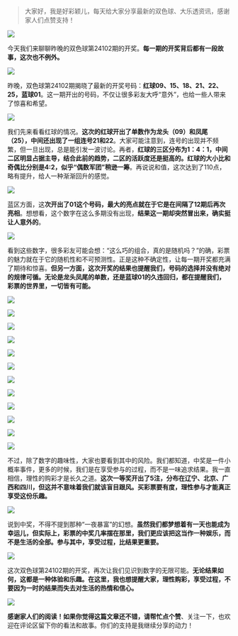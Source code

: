 > 大家好，我是好彩颖儿，每天给大家分享最新的双色球、大乐透资讯，感谢家人们点赞支持！


![](https://cdn.jsdelivr.net/gh/wangwenjie1314/PicCDN/2024-9-4/1725405788193-image.png)


今天我们来聊聊昨晚的双色球第24102期的开奖。**每一期的开奖背后都有一段故事，这次也不例外。**


![](https://cdn.jsdelivr.net/gh/wangwenjie1314/PicCDN/2024-9-4/1725405801593-image.png)


昨晚，双色球第24102期揭晓了最新的开奖号码：**红球09、15、18、21、22、25，蓝球01**。这一期开出的号码，不仅让很多彩友大呼“意外”，也给一些人带来了惊喜和希望。


![](https://cdn.jsdelivr.net/gh/wangwenjie1314/PicCDN/2024-9-4/1725405850489-image.png)


我们先来看看红球的情况。**这次的红球开出了单数作为龙头（09）和凤尾（25），中间还出现了一组连号21和22**。大家可能注意到，连号的出现并不频繁，但一旦出现，总是能引发一波讨论。再者，**红球的三区分布为1：4：1，中间二区明显占据主导，结合此前的趋势，二区的活跃度还是挺高的。红球的大小比和奇偶比分别是4:2，似乎“偶数军团”稍逊一筹**。再说说和值，这次达到了110点，略有提升，给人一种渐渐回升的感觉。


![](https://cdn.jsdelivr.net/gh/wangwenjie1314/PicCDN/2024-9-4/1725405821850-image.png)


蓝区方面，这**次开出了01这个号码，最大的亮点就在于它是在间隔了12期后再次亮相**。想想看，这个数字在这么多期没有出现，**结果这一期却突然冒出来，确实挺让人意外的**。


![](https://cdn.jsdelivr.net/gh/wangwenjie1314/PicCDN/2024-9-4/1725405952511-image.png)


看到这些数字，很多彩友可能会想：“这么巧的组合，真的是随机吗？”的确，彩票的魅力就在于它的随机性和不可预测性。正是这种不确定性，让每一期开奖都充满了期待和惊喜。**但另一方面，这次开奖的结果也提醒我们，号码的选择并没有绝对的规律可循。无论是龙头凤尾的单数，还是蓝球01的久违回归，都在提醒我们，彩票的世界里，一切皆有可能。**


![](https://cdn.jsdelivr.net/gh/wangwenjie1314/PicCDN/2024-9-4/1725405913166-image.png)

![](https://cdn.jsdelivr.net/gh/wangwenjie1314/PicCDN/2024-9-4/1725405966386-image.png)

![](https://cdn.jsdelivr.net/gh/wangwenjie1314/PicCDN/2024-9-4/1725405973936-image.png)

![](https://cdn.jsdelivr.net/gh/wangwenjie1314/PicCDN/2024-9-4/1725405980769-image.png)

![](https://cdn.jsdelivr.net/gh/wangwenjie1314/PicCDN/2024-9-4/1725405987709-image.png)


![](https://cdn.jsdelivr.net/gh/wangwenjie1314/PicCDN/2024-9-4/1725406026670-image.png)

![](https://cdn.jsdelivr.net/gh/wangwenjie1314/PicCDN/2024-9-4/1725406049134-image.png)


![](https://cdn.jsdelivr.net/gh/wangwenjie1314/PicCDN/2024-9-4/1725406068347-image.png)

![](https://cdn.jsdelivr.net/gh/wangwenjie1314/PicCDN/2024-9-4/1725406059431-image.png)

![](https://cdn.jsdelivr.net/gh/wangwenjie1314/PicCDN/2024-9-4/1725406089624-image.png)

![](https://cdn.jsdelivr.net/gh/wangwenjie1314/PicCDN/2024-9-4/1725406096776-image.png)

![](https://cdn.jsdelivr.net/gh/wangwenjie1314/PicCDN/2024-9-4/1725406105968-image.png)


不过，除了数字的趣味性，大家也要看到其中的风险。我们都知道，中奖是一件小概率事件，更多的时候，我们是在享受参与的过程，而不是一味追求结果。我一直相信，理性的购彩才是长久之道。**这次一等奖开出了5注，分布在辽宁、北京、广西和四川，但这并不意味着我们就该盲目跟风。买彩票要有度，理性参与才能真正享受这份乐趣。**



![](https://cdn.jsdelivr.net/gh/wangwenjie1314/PicCDN/2024-9-4/1725406266865-image.png)



说到中奖，不得不提到那种“一夜暴富”的幻想。**虽然我们都梦想着有一天也能成为幸运儿，但实际上，彩票的中奖几率摆在那里，我们更应该把这当作一种娱乐，而不是生活的全部。参与其中，享受过程，比结果更重要。**


![](https://cdn.jsdelivr.net/gh/wangwenjie1314/PicCDN/2024-9-4/1725406151656-image.png)


这次双色球第24102期的开奖，再次让我们见识到数字的无限可能。**无论结果如何，这都是一种体验和乐趣。在这里，我也想提醒大家，理性购彩，享受过程，不要因为一时的结果而失去对生活的热情和信心。**


![](https://cdn.jsdelivr.net/gh/wangwenjie1314/PicCDN/2024-9-4/1725406198238-image.png)


**感谢家人们的阅读！如果你觉得这篇文章还不错，请帮忙点个赞**、关注一下，也欢迎在评论区留下你的看法和故事。你们的支持是我继续分享的动力！
